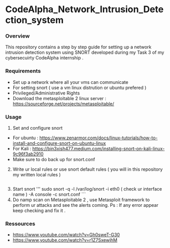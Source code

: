 # CodeAlpha_Network_Intrusion_Detection_system
### Overview
This repository contains a step by step guide for setting up a network intrusion detection system using SNORT developed during my Task 3 of my cybersecuirty CodeAlpha internship  .
### Requirements 
- Set up a network  where all your vms can communicate
- For setting snort ( use a vm linux distrution or ubuntu prefered )
- Privileged/Administrative Rights
- Download the metasploitable 2 linux server : https://sourceforge.net/projects/metasploitable/

### Usage
1. Set and configure snort 
  - For ubuntu : https://www.zenarmor.com/docs/linux-tutorials/how-to-install-and-configure-snort-on-ubuntu-linux
  - For Kali : https://bin3xish477.medium.com/installing-snort-on-kali-linux-9c96f3ab2910
  - Make sure to do back up for snort.conf
2. Write ur local rules or use snort default rules ( you will in this repository my written local rules )
   ``` vim /etc/snort/rules/local.rules '''
3. Start snort
   ''' sudo snort -q -l /var/log/snort -i eth0 ( check ur interface name ) -A console -c snort.conf ```
4. Do namp scan on Metasploitable 2 , use Metasploit framework to perform ur attacks and see the alerts coming.
Ps : If any error appear keep checking and fix it .

### Ressources
+ https://www.youtube.com/watch?v=Gh0sweT-G30
+ https://www.youtube.com/watch?v=r1Z7SxewjhM
